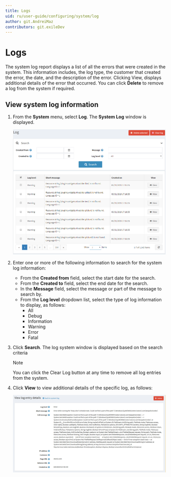 ```yaml
---
title: Logs
uid: ru/user-guide/configuring/system/log
author: git.AndreiMaz
contributors: git.exileDev
---
```


# Logs

The system log report displays a list of all the errors that were created in the system. This information includes, the log type, the customer that created the error, the date, and the description of the error. Clicking View, displays additional details of the error that occurred. You can click **Delete** to remove a log from the system if required.

## View system log information

1. From the **System** menu, select **Log**. The **System Log** window is displayed.

    ![Logs](_static/log/log.png)
1. Enter one or more of the following information to search for the system log information:
    * From the **Created from** field, select the start date for the search.
    * From the **Created to** field, select the end date for the search.
    * In the **Message** field, select the message or part of the message to search by.
    * From the **Log level** dropdown list, select the type of log information to display, as follows:
      * All
      * Debug
      * Information
      * Warning
      * Error
      * Fatal
1. Click **Search**. The log system window is displayed based on the search criteria

    > [!NOTE]
    > 
    > You can click the Clear Log button at any time to remove all log entries from the system.
1. Click **View** to view additional details of the specific log, as follows:

    ![Log entry - Details](_static/log/log-details.jpg)
